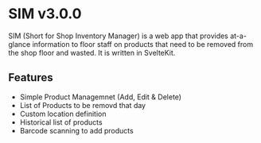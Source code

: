 # SIM v3.0.0

SIM (Short for Shop Inventory Manager) is a web app that provides at-a-glance information to floor staff on products that need to be removed from the shop floor and wasted.
It is written in SvelteKit.

## Features
- Simple Product Managemnet (Add, Edit & Delete)
- List of Products to be removd that day
- Custom location definition
- Historical list of products
- Barcode scanning to add products
